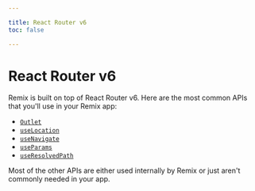 ```yaml
---

title: React Router v6
toc: false

---
```


# React Router v6

Remix is built on top of React Router v6. Here are the most common APIs that you'll use in your Remix app:

- [`Outlet`][reactrouter-1]
- [`useLocation`][reactrouter-2]
- [`useNavigate`][reactrouter-3]
- [`useParams`][reactrouter-4]
- [`useResolvedPath`][reactrouter-5]

Most of the other APIs are either used internally by Remix or just aren't commonly needed in your app.

[reactrouter-1]: https://reactrouter.com/docs/api#outlet
[reactrouter-2]: https://reactrouter.com/docs/api#uselocation
[reactrouter-3]: https://reactrouter.com/docs/api#usenavigate
[reactrouter-4]: https://reactrouter.com/docs/api#useparams
[reactrouter-5]: https://reactrouter.com/docs/api#useresolvedpath
